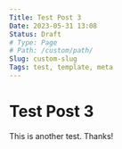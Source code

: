 ```yaml
---
Title: Test Post 3
Date: 2023-05-31 13:08
Status: Draft
# Type: Page
# Path: /custom/path/
Slug: custom-slug
Tags: test, template, meta
---
```


# Test Post 3

This is another test. Thanks!